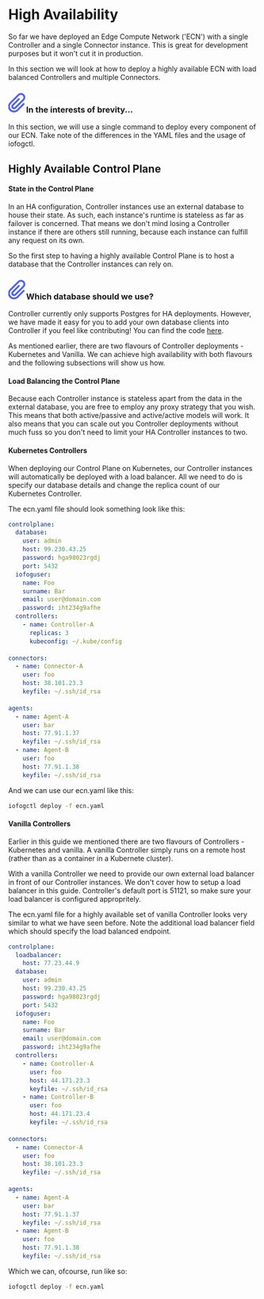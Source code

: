 # High Availability

So far we have deployed an Edge Compute Network ('ECN') with a single Controller and a single Connector instance. This is great for development purposes but it won't cut it in production.

In this section we will look at how to deploy a highly available ECN with load balanced Controllers and multiple Connectors.

<aside class="notifications note">
  <h3><img src="/images/icos/ico-note.svg" alt="">In the interests of brevity...</h3>
  <p>In this section, we will use a single command to deploy every component of our ECN. Take note of the differences in the YAML files and the usage of iofogctl.</p>
</aside>

## Highly Available Control Plane

#### State in the Control Plane

In an HA configuration, Controller instances use an external database to house their state. As such, each instance's runtime is stateless as far as failover is concerned. That means we don't mind losing a Controller instance if there are others still running, because each instance can fulfill any request on its own.

So the first step to having a highly available Control Plane is to host a database that the Controller instances can rely on.

<aside class="notifications note">
  <h3><img src="/images/icos/ico-note.svg" alt="">Which database should we use?</h3>
  <p>Controller currently only supports Postgres for HA deployments. However, we have made it easy for you to add your own database clients into Controller if you feel like contributing! You can find the code <a href="https://github.com/eclipse-iofog/controller">here</a>.</p>
</aside>

As mentioned earlier, there are two flavours of Controller deployments - Kubernetes and Vanilla. We can achieve high availability with both flavours and the following subsections will show us how.

#### Load Balancing the Control Plane

Because each Controller instance is stateless apart from the data in the external database, you are free to employ any proxy strategy that you wish. This means that both active/passive and active/active models will work. It also means that you can scale out you Controller deployments without much fuss so you don't need to limit your HA Controller instances to two.

#### Kubernetes Controllers

When deploying our Control Plane on Kubernetes, our Controller instances will automatically be deployed with a load balancer. All we need to do is specify our database details and change the replica count of our Kubernetes Controller.

The ecn.yaml file should look something look like this:

```yaml
controlplane:
  database:
    user: admin
    host: 99.230.43.25
    password: hga98023rgdj
    port: 5432
  iofoguser:
    name: Foo
    surname: Bar
    email: user@domain.com
    password: iht234g9afhe
  controllers:
    - name: Controller-A
      replicas: 3
      kubeconfig: ~/.kube/config

connectors:
  - name: Connector-A
    user: foo
    host: 38.101.23.3
    keyfile: ~/.ssh/id_rsa

agents:
  - name: Agent-A
    user: bar
    host: 77.91.1.37
    keyfile: ~/.ssh/id_rsa
  - name: Agent-B
    user: foo
    host: 77.91.1.38
    keyfile: ~/.ssh/id_rsa
```

And we can use our ecn.yaml like this:

```bash
iofogctl deploy -f ecn.yaml
```

#### Vanilla Controllers

Earlier in this guide we mentioned there are two flavours of Controllers - Kubernetes and vanilla. A vanilla Controller simply runs on a remote host (rather than as a container in a Kubernete cluster).

With a vanilla Controller we need to provide our own external load balancer in front of our Controller instances. We don't cover how to setup a load balancer in this guide. Controller's default port is 51121, so make sure your load balancer is configured appropritely.

The ecn.yaml file for a highly available set of vanilla Controller looks very similar to what we have seen before. Note the additional load balancer field which should specify the load balanced endpoint.

```yaml
controlplane:
  loadbalancer:
    host: 77.23.44.9
  database:
    user: admin
    host: 99.230.43.25
    password: hga98023rgdj
    port: 5432
  iofoguser:
    name: Foo
    surname: Bar
    email: user@domain.com
    password: iht234g9afhe
  controllers:
    - name: Controller-A
      user: foo
      host: 44.171.23.3
      keyfile: ~/.ssh/id_rsa
    - name: Controller-B
      user: foo
      host: 44.171.23.4
      keyfile: ~/.ssh/id_rsa

connectors:
  - name: Connector-A
    user: foo
    host: 38.101.23.3
    keyfile: ~/.ssh/id_rsa

agents:
  - name: Agent-A
    user: bar
    host: 77.91.1.37
    keyfile: ~/.ssh/id_rsa
  - name: Agent-B
    user: foo
    host: 77.91.1.38
    keyfile: ~/.ssh/id_rsa
```

Which we can, ofcourse, run like so:

```bash
iofogctl deploy -f ecn.yaml
```
